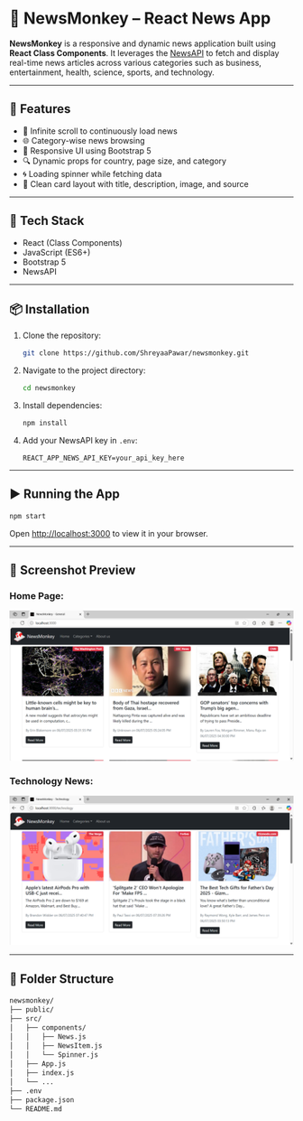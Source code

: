 
# 📰 NewsMonkey – React News App

**NewsMonkey** is a responsive and dynamic news application built using **React Class Components**. It leverages the [NewsAPI](https://newsapi.org) to fetch and display real-time news articles across various categories such as business, entertainment, health, science, sports, and technology.

---

## 🚀 Features

- 🔄 Infinite scroll to continuously load news
- 🌐 Category-wise news browsing
- 📄 Responsive UI using Bootstrap 5
- 🔍 Dynamic props for country, page size, and category
- 🌀 Loading spinner while fetching data
- 📰 Clean card layout with title, description, image, and source

---

## 🔧 Tech Stack

- React (Class Components)
- JavaScript (ES6+)
- Bootstrap 5
- NewsAPI

---

## 📦 Installation

1. Clone the repository:
   ```bash
   git clone https://github.com/ShreyaaPawar/newsmonkey.git
   ```

2. Navigate to the project directory:
   ```bash
   cd newsmonkey
   ```

3. Install dependencies:
   ```bash
   npm install
   ```

4. Add your NewsAPI key in `.env`:
   ```
   REACT_APP_NEWS_API_KEY=your_api_key_here
   ```

---

## ▶️ Running the App

```bash
npm start
```

Open [http://localhost:3000](http://localhost:3000) to view it in your browser.

---

## 📸 Screenshot Preview

### Home Page:
![NewsMonkey Home](./home-tab.png)

### Technology News:
![NewsMonkey Technology](./technology-tab.png)

---

## 📁 Folder Structure

```
newsmonkey/
├── public/
├── src/
│   ├── components/
│   │   ├── News.js
│   │   ├── NewsItem.js
│   │   └── Spinner.js
│   ├── App.js
│   ├── index.js
│   └── ...
├── .env
├── package.json
└── README.md
```
